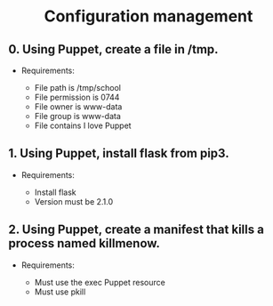 # <center>Configuration management</center>

## 0. Using Puppet, create a file in /tmp.

* Requirements:

   * File path is /tmp/school
   * File permission is 0744
   * File owner is www-data
   * File group is www-data
   * File contains I love Puppet

## 1. Using Puppet, install flask from pip3.

* Requirements:

   * Install flask
   * Version must be 2.1.0

## 2. Using Puppet, create a manifest that kills a process named killmenow.

* Requirements:

   * Must use the exec Puppet resource
   * Must use pkill

